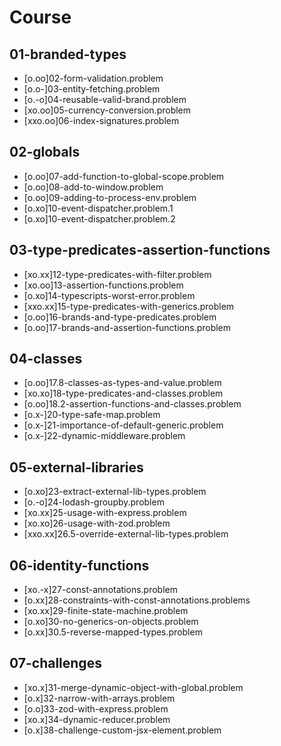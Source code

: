 # Course

## 01-branded-types
- [o.oo]02-form-validation.problem
- [o.o-]03-entity-fetching.problem
- [o.-o]04-reusable-valid-brand.problem
- [xo.oo]05-currency-conversion.problem
- [xxo.oo]06-index-signatures.problem

## 02-globals
- [o.oo]07-add-function-to-global-scope.problem
- [o.oo]08-add-to-window.problem
- [o.oo]09-adding-to-process-env.problem
- [o.xo]10-event-dispatcher.problem.1
- [o.xo]10-event-dispatcher.problem.2

## 03-type-predicates-assertion-functions
- [xo.xx]12-type-predicates-with-filter.problem
- [xo.oo]13-assertion-functions.problem
- [o.xo]14-typescripts-worst-error.problem
- [xxo.xx]15-type-predicates-with-generics.problem
- [o.oo]16-brands-and-type-predicates.problem
- [o.oo]17-brands-and-assertion-functions.problem

## 04-classes
- [o.oo]17.8-classes-as-types-and-value.problem
- [xo.xo]18-type-predicates-and-classes.problem
- [o.oo]18.2-assertion-functions-and-classes.problem
- [o.x-]20-type-safe-map.problem
- [o.x-]21-importance-of-default-generic.problem
- [o.x-]22-dynamic-middleware.problem

## 05-external-libraries
- [o.xo]23-extract-external-lib-types.problem
- [o.-o]24-lodash-groupby.problem
- [xo.xx]25-usage-with-express.problem
- [xo.xo]26-usage-with-zod.problem
- [xxo.xx]26.5-override-external-lib-types.problem

## 06-identity-functions
- [xo.-x]27-const-annotations.problem
- [o.xx]28-constraints-with-const-annotations.problems
- [xo.xx]29-finite-state-machine.problem
- [o.xo]30-no-generics-on-objects.problem
- [o.xx]30.5-reverse-mapped-types.problem

## 07-challenges
- [xo.x]31-merge-dynamic-object-with-global.problem
- [o.x]32-narrow-with-arrays.problem
- [o.o]33-zod-with-express.problem
- [xo.x]34-dynamic-reducer.problem
- [o.x]38-challenge-custom-jsx-element.problem